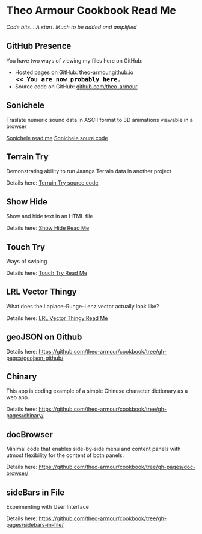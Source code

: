 Theo Armour Cookbook Read Me
===

_Code bits... A start. Much to be added and amplified_

## GitHub Presence

You have two ways of viewing my files here on GitHub:  

* Hosted pages on GitHub: [theo-armour.github.io]( http://theo-armour.github.io/cookbook/ "View the files as apps." ) <input value="<< You are now probably here." size=28 style="font:bold 12pt monospace;border-width:0;" >  
* Source code on GitHub: [github.com/theo-armour]( https://github.com/theo-armour/cookbook/ "View the files as source code." )  <scan style=display:none ><< You are now probably here.</scan>


## Sonichele

Traslate numeric sound data in ASCII format to 3D animations viewable in a browser

[Sonichele read me]( http://theo-armour.github.io/cookbook/sonichele/readme-reader.html )
[Sonichele soure code]( https://github.com/theo-armour/cookbook/tree/gh-pages/sonichele/ )


## Terrain Try

Demonstrating ability to run Jaanga Terrain data in another project

Details here: [Terrain Try source code]( https://github.com/theo-armour/cookbook/tree/gh-pages/terrain-try/ )

## Show Hide 

Show and hide text in an HTML file

Details here: [Show Hide Read Me]( https://github.com/theo-armour/cookbook/tree/gh-pages/show-hide/ )


## Touch Try

Ways of swiping

Details here: [Touch Try Read Me ]( https://github.com/theo-armour/cookbook/tree/gh-pages/touch-try/ )

## LRL Vector Thingy

What does the Laplace–Runge–Lenz vector actually look like?

Details here: [LRL Vector Thingy Read Me]( https://github.com/theo-armour/cookbook/tree/gh-pages/lrl-vector-thingy/ )


## geoJSON on Github

Details here: <https://github.com/theo-armour/cookbook/tree/gh-pages/geojson-github/>


## Chinary

This app is coding example of a simple Chinese character dictionary as a web app.  

Details here: <https://github.com/theo-armour/cookbook/tree/gh-pages/chinary/>


## docBrowser

Minimal code that enables side-by-side menu and content panels with utmost flexibility for the content of both panels.

Details here: <https://github.com/theo-armour/cookbook/tree/gh-pages/doc-browser/>

## sideBars in File

Expeimenting with User Interface

Details here: <https://github.com/theo-armour/cookbook/tree/gh-pages/sidebars-in-file/>


